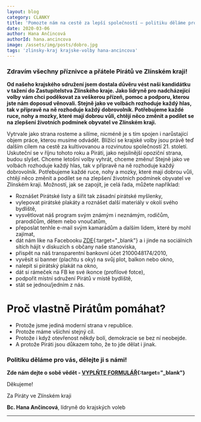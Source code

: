 ```yaml
---
layout: blog
category: CLANKY
title: 'Pomozte nám na cestě za lepší společností – politiku děláme pro vás, dělejte ji s námi'
date: 2020-03-06
author: Hana Ančincová
authorId: hana.ancincova
image: /assets/img/posts/dobro.jpg
tags: 'zlinsky-kraj krajske-volby hana-ancincova'
---
```


### Zdravím všechny příznivce a přátele Pirátů ve Zlínském kraji!

**Od našeho krajského sdružení jsem dostala důvěru vést naši kandidátku v tažení do Zastupitelstva Zlínského kraje. Jako lídryně pro nadcházející volby vám chci poděkovat za veškerou přízeň, pomoc a podporu, kterou jste nám doposud věnovali. Stejně jako ve volbách rozhoduje každý hlas, tak v přípravě na ně rozhoduje každý dobrovolník. Potřebujeme každé ruce, nohy a mozky, které mají dobrou vůli, chtějí něco změnit a podílet se na zlepšení životních podmínek obyvatel ve Zlínském kraji.**

Vytrvale jako strana rosteme a sílíme, nicméně je s tím spojen i narůstající objem práce, kterou musíme odvádět. Blížící se krajské volby jsou právě teď dalším cílem na cestě za kultivovanou a rozvinutou společností 21. století. Uskuteční se v říjnu tohoto roku a Piráti, jako nejsilnější opoziční strana, budou slyšet. Chceme letošní volby vyhrát, chceme změnu!
Stejně jako ve volbách rozhoduje každý hlas, tak v přípravě na ně rozhoduje každý dobrovolník. Potřebujeme každé ruce, nohy a mozky, které mají dobrou vůli, chtějí něco změnit a podílet se na zlepšení životních podmínek obyvatel ve Zlínském kraji.
Možností, jak se zapojit, je celá řada, můžete například:
*	Roznášet Pirátské listy a šířit tak zásadní pirátské myšlenky,
*	vylepovat pirátské plakáty a roznášet další materiály v okolí svého bydliště,
*	vysvětlovat náš program svým známým i neznámým, rodičům, prarodičům, dětem nebo vnoučatům,
*	přeposlat tenhle e-mail svým kamarádům a dalším lidem, které by mohl zajímat,
*	dát nám like na Facebooku [ZDE](https://www.facebook.com/piratizlk/){:target="_blank"} a i jinde na sociálních sítích hájit v diskuzích s občany naše stanoviska,
*	přispět na náš transparentní bankovní účet 2100048174/2010,
*	vyvěsit si banner (plachtu s oky) na svůj plot, balkon nebo okno,
*	nalepit si pirátský plakát na okno,
*	dát si rámeček na FB ke své ikonce (profilové fotce),
*	podpořit místní sdružení Pirátů v místě bydliště,
*	stát se jednou/jedním z nás.

##
# Proč vlastně Pirátům pomáhat?
* Protože jsme jediná moderní strana v republice.
* Protože máme všichni stejný cíl.
* Protože i když otevřenost někdy bolí, demokracie se bez ní neobejde.
* A protože Piráti jsou důkazem toho, že to jde dělat i jinak.
### Politiku děláme pro vás, dělejte ji s námi!

**Zde nám dejte o sobě vědět - [VYPLŇTE FORMULÁŘ](https://forms.gle/NJXDU2rcAiq5jPvc9){:target="_blank"}**

Děkujeme!

Za Piráty ve Zlínském kraji

**Bc. Hana Ančincová**, lídryně do krajských voleb

---
